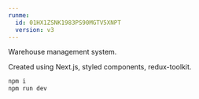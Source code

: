 ```yaml
---
runme:
  id: 01HX1ZSNK1983PS90MGTV5XNPT
  version: v3
---
```


Warehouse management system.

Created using Next.js, styled components, redux-toolkit.

```sh {"id":"01HX1ZWV0NY4V83E103RY1663Q"}
npm i
npm run dev
```
